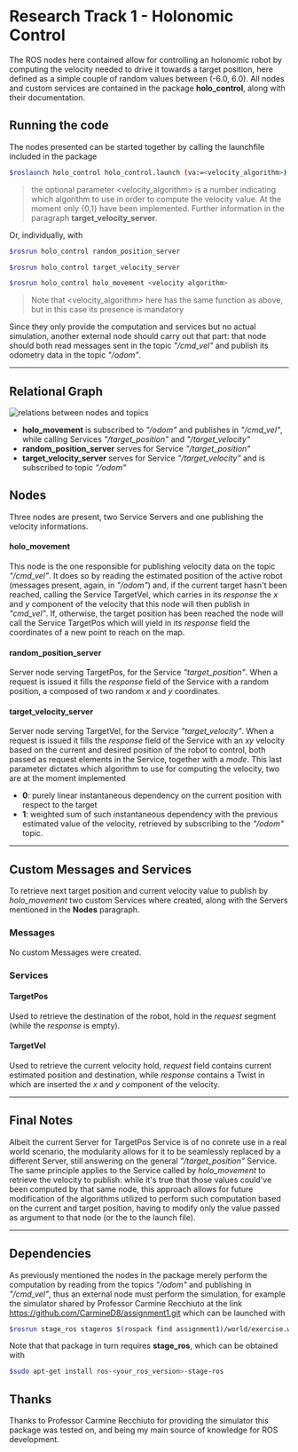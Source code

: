# Research Track 1 - Holonomic Control

The ROS nodes here contained allow for controlling an holonomic robot
by computing the velocity needed to drive it towards a target position,
here defined as a simple couple of random values between (-6.0, 6.0).
All nodes and custom services are contained in the package **holo_control**,
 along with their documentation.

## Running the code

The nodes presented can be started together by calling the launchfile included
in the package
```bash
$roslaunch holo_control holo_control.launch (va:=<velocity_algorithm>)
```
> the optional parameter <velocity_algorithm> is a number indicating which 
> algorithm to use in order to compute the velocity value. At the moment only 
> {0,1} have been implemented. Further information in the paragraph 
> **target_velocity_server**.

Or, individually, with
```bash
$rosrun holo_control random_position_server

$rosrun holo_control target_velocity_server

$rosrun holo_control holo_movement <velocity algorithm>
```
> Note that <velocity_algorithm> here has the same function as above, but in
> this case its presence is mandatory

Since they only provide the computation and services but no actual simulation,
another external node should carry out that part: that node should both read
messages sent in the topic _"/cmd_vel"_ and publish its odometry data in the
topic _"/odom"_.

---------

## Relational Graph

![relations between nodes and topics](images/rosgraph_assignment1.png)
- **holo_movement** is subscribed to _"/odom"_ and publishes in _"/cmd_vel"_, while 
	calling Services _"/target_position"_ and _"/target_velocity"_
- **random_position_server** serves for Service _"/target_position"_
- **target_velocity_server** serves for Service _"/target_velocity"_ and is subscribed
	to topic _"/odom"_

## Nodes

Three nodes are present, two Service Servers and one publishing the velocity
informations.

#### holo_movement

This node is the one responsible for publishing velocity data on the topic _"/cmd_vel"_.
It does so by reading the estimated position of the active robot (messages present, 
again, in _"/odom"_) and, if the current target hasn't been reached, calling the Service
TargetVel, which carries in its _response_ the _x_ and _y_ component of the velocity that
this node will then publish in _"cmd_vel"_. If, otherwise, the target position has been
reached the node will call the Service TargetPos which will yield in its _response_ field
the coordinates of a new point to reach on the map.

#### random_position_server

Server node serving TargetPos, for the Service _"target_position"_. When a request is issued 
it fills the _response_ field of the Service with a random position, a composed of two random 
_x_ and _y_ coordinates.

#### target_velocity_server

Server node serving TargetVel, for the Service _"target_velocity"_. When a request is issued it 
fills the _response_ field of the Service with an _xy_ velocity based on the current and desired 
position of the robot to control, both passed as request elements in the Service, together with a _mode_.
This last parameter dictates which algorithm to use for computing the velocity, two are at
the moment implemented
- **0**: purely linear instantaneous dependency on the current position with respect to the target
- **1**: weighted sum of such instantaneous dependency with the previous estimated value of the 
	velocity, retrieved by subscribing to the _"/odom"_ topic.

---------

## Custom Messages and Services

To retrieve next target position and current velocity value to publish by _holo_movement_ two
custom Services where created, along with the Servers mentioned in the **Nodes** paragraph.

### Messages
No custom Messages were created.

### Services

#### TargetPos

Used to retrieve the destination of the robot, hold in the _request_ segment (while the _response_ is empty).

#### TargetVel

Used to retrieve the current velocity hold, _request_ field contains current estimated position and destination,
while _response_ contains a Twist in which are inserted the _x_ and _y_ component of the velocity.

---------

## Final Notes

Albeit the current Server for TargetPos Service is of no conrete use in a real world scenario, the modularity
allows for it to be seamlessly replaced by a different Server, still answering on the general _"/target_position"_
Service.
The same principle applies to the Service called by _holo_movement_ to retrieve the velocity to publish: while it's
true that those values could've been computed by that same node, this approach allows for future modification of the
algorithms utilized to perform such computation based on the current and target position, having to modify only the
value passed as argument to that node (or the to the launch file).

---------

## Dependencies

As previously mentioned the nodes in the package merely perform the computation by
reading from the topics _"/odom"_ and publishing in _"/cmd_vel"_, thus an external 
node must perform the simulation, for example the simulator shared by Professor Carmine
Recchiuto at the link https://github.com/CarmineD8/assignment1.git which can be 
launched with
```bash
$rosrun stage_ros stageros $(rospack find assignment1)/world/exercise.world
```
Note that that package in turn requires **stage_ros**, which can be obtained with
```bash
$sudo apt-get install ros-<your_ros_version>-stage-ros
```

## Thanks

Thanks to Professor Carmine Recchiuto for providing the simulator this package was tested
on, and being my main source of knowledge for ROS development.
